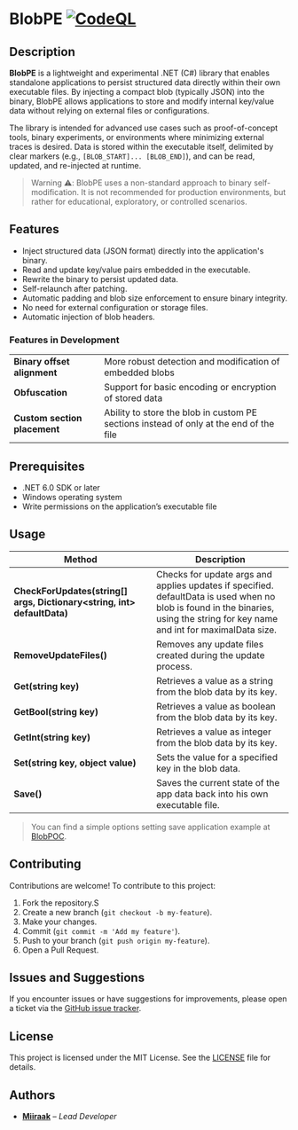 # BlobPE  [![CodeQL](https://github.com/Miiraak/BlobPE/actions/workflows/github-code-scanning/codeql/badge.svg)](https://github.com/Miiraak/BlobPE/actions/workflows/github-code-scanning/codeql)

## Description
**BlobPE** is a lightweight and experimental .NET (C#) library that enables standalone applications to persist structured data directly within their own executable files. By injecting a compact blob (typically JSON) into the binary, BlobPE allows applications to store and modify internal key/value data without relying on external files or configurations.

The library is intended for advanced use cases such as proof-of-concept tools, binary experiments, or environments where minimizing external traces is desired. Data is stored within the executable itself, delimited by clear markers (e.g., `[BLOB_START]... [BLOB_END]`), and can be read, updated, and re-injected at runtime.

> Warning ⚠️: BlobPE uses a non-standard approach to binary self-modification. It is not recommended for production environments, but rather for educational, exploratory, or controlled scenarios.

## Features
- Inject structured data (JSON format) directly into the application's binary.
- Read and update key/value pairs embedded in the executable.
- Rewrite the binary to persist updated data.
- Self-relaunch after patching.
- Automatic padding and blob size enforcement to ensure binary integrity.
- No need for external configuration or storage files.
- Automatic injection of blob headers.

### Features in Development
|||
|---|---|
| **Binary offset alignment** | More robust detection and modification of embedded blobs |
| **Obfuscation** | Support for basic encoding or encryption of stored data |
| **Custom section placement** | Ability to store the blob in custom PE sections instead of only at the end of the file |

## Prerequisites
- .NET 6.0 SDK or later
- Windows operating system
- Write permissions on the application’s executable file

## Usage
| Method | Description |
|--- | --- |
| **CheckForUpdates(string[] args, Dictionary<string, int> defaultData)** | Checks for update args and applies updates if specified. defaultData is used when no blob is found in the binaries, using the string for key name and int for maximalData size. |
| **RemoveUpdateFiles()** | Removes any update files created during the update process. |
| **Get(string key)** | Retrieves a value as a string from the blob data by its key. |
| **GetBool(string key)** | Retrieves a value as boolean from the blob data by its key. |
| **GetInt(string key)** | Retrieves a value as integer from the blob data by its key. |
| **Set(string key, object value)** | Sets the value for a specified key in the blob data. |
| **Save()** | Saves the current state of the app data back into his own executable file. |

> You can find a simple options setting save application example at [BlobPOC](https://github.com/Miiraak/BlobPOC).

## Contributing
Contributions are welcome! To contribute to this project:

1. Fork the repository.S
2. Create a new branch (`git checkout -b my-feature`).
3. Make your changes.
4. Commit (`git commit -m 'Add my feature'`).
5. Push to your branch (`git push origin my-feature`).
6. Open a Pull Request.

## Issues and Suggestions
If you encounter issues or have suggestions for improvements, please open a ticket via the [GitHub issue tracker](https://github.com/Miiraak/BlobPE/issues).

## License
This project is licensed under the MIT License. See the [LICENSE](./LICENSE) file for details.

## Authors
- [**Miiraak**](https://github.com/miiraak) – *Lead Developer*
